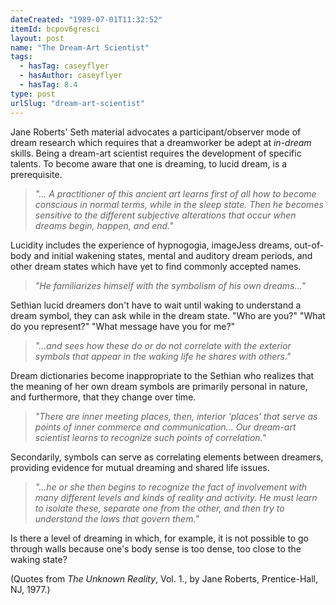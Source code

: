 ```yaml
---
dateCreated: "1989-07-01T11:32:52"
itemId: bcpov6gresci
layout: post
name: "The Dream-Art Scientist"
tags:
  - hasTag: caseyflyer
  - hasAuthor: caseyflyer
  - hasTag: 8.4
type: post
urlSlug: "dream-art-scientist"
---
```


Jane Roberts' Seth material advocates a participant/observer mode of dream research which requires that a dreamworker be adept at *in-dream* skills. Being a dream-art scientist requires the development of specific talents. To become aware that one is dreaming, to lucid dream, is a prerequisite. 

> *"... A practitioner of this ancient art learns first of all how to become conscious in normal terms, while in the sleep state. Then he becomes sensitive to the different subjective alterations that occur when dreams begin, happen, and end."* 

Lucidity includes the experience of hypnogogia, imageJess dreams, out-of-body and initial wakening states, mental and auditory dream periods, and other dream states which have yet to find commonly accepted names. 

> *"He familiarizes himself with the symbolism of his own dreams..."*

Sethian lucid dreamers don't have to wait until waking to understand a dream symbol, they can ask while in the dream state. "Who are you?" "What do you represent?" "What message have you for me?" 

> *"...and sees how these do or do not correlate with the exterior symbols that appear in the waking life he shares with others."*

Dream dictionaries become inappropriate to the Sethian who realizes that the meaning of her own dream symbols are primarily personal in nature, and furthermore, that they change over time. 

> *"There are inner meeting places, then, interior 'places' that serve as points of inner commerce and communication... Our dream-art scientist learns to recognize such points of correlation."* 

Secondarily, symbols can serve as correlating elements between dreamers, providing evidence for mutual dreaming and shared life issues. 

> *"...he or she then begins to recognize the fact of involvement with many different levels and kinds of reality and activity. He must learn to isolate these, separate one from the other, and then try to understand the laws that govern them."*

Is there a level of dreaming in which, for example, it is not possible to go through walls because one's body sense is too dense, too close to the waking state? 

(Quotes from *The Unknown Reality*, Vol. 1., by Jane Roberts, Prentice-Hall, NJ, 1977.)